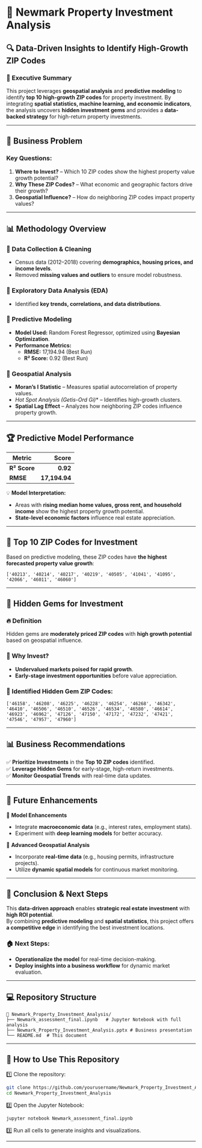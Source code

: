 # 📍 Newmark Property Investment Analysis

## 🔍 Data-Driven Insights to Identify High-Growth ZIP Codes

### 🚀 Executive Summary
This project leverages **geospatial analysis** and **predictive modeling** to identify **top 10 high-growth ZIP codes** for property investment. By integrating **spatial statistics, machine learning, and economic indicators**, the analysis uncovers **hidden investment gems** and provides a **data-backed strategy** for high-return property investments.

---

## 🏢 Business Problem

### Key Questions:
1. **Where to Invest?** – Which 10 ZIP codes show the highest property value growth potential?
2. **Why These ZIP Codes?** – What economic and geographic factors drive their growth?
3. **Geospatial Influence?** – How do neighboring ZIP codes impact property values?

---

## 📊 Methodology Overview

### 🔹 Data Collection & Cleaning
- Census data (2012–2018) covering **demographics, housing prices, and income levels**.
- Removed **missing values and outliers** to ensure model robustness.

### 🔹 Exploratory Data Analysis (EDA)
- Identified **key trends, correlations, and data distributions**.

### 🔹 Predictive Modeling
- **Model Used:** Random Forest Regressor, optimized using **Bayesian Optimization**.
- **Performance Metrics:**  
  - **RMSE:** 17,194.94 (Best Run)  
  - **R² Score:** 0.92 (Best Run)

### 🔹 Geospatial Analysis
- **Moran’s I Statistic** – Measures spatial autocorrelation of property values.
- **Hot Spot Analysis (Getis-Ord Gi*)** – Identifies high-growth clusters.
- **Spatial Lag Effect** – Analyzes how neighboring ZIP codes influence property growth.

---

## 🏆 Predictive Model Performance

| Metric | Score |
|--------|------:|
| **R² Score** | **0.92** |
| **RMSE** | **17,194.94** |

💡 **Model Interpretation:**  
- Areas with **rising median home values, gross rent, and household income** show the highest property growth potential.
- **State-level economic factors** influence real estate appreciation.

---

## 📍 Top 10 ZIP Codes for Investment
Based on predictive modeling, these ZIP codes have **the highest forecasted property value growth**:

`['40213', '40214', '40217', '40219', '40505', '41041', '41095', '42066', '46011', '46060']`

---

## 💎 Hidden Gems for Investment

### 🔥 Definition
Hidden gems are **moderately priced ZIP codes** with **high growth potential** based on geospatial influence.

### 🎯 Why Invest?
- **Undervalued markets poised for rapid growth**.
- **Early-stage investment opportunities** before value appreciation.

### 📌 Identified Hidden Gem ZIP Codes:
`['46158', '46208', '46225', '46228', '46254', '46268', '46342', '46410', '46506', '46510', '46526', '46534', '46580', '46614', '46923', '46962', '47126', '47150', '47172', '47232', '47421', '47546', '47957', '47960']`

---

## 📊 Business Recommendations

✅ **Prioritize Investments** in the **Top 10 ZIP codes** identified.  
✅ **Leverage Hidden Gems** for early-stage, high-return investments.  
✅ **Monitor Geospatial Trends** with real-time data updates.  

---

## 🔮 Future Enhancements

📌 **Model Enhancements**
- Integrate **macroeconomic data** (e.g., interest rates, employment stats).
- Experiment with **deep learning models** for better accuracy.

📌 **Advanced Geospatial Analysis**
- Incorporate **real-time data** (e.g., housing permits, infrastructure projects).
- Utilize **dynamic spatial models** for continuous market monitoring.

---

## 🎯 Conclusion & Next Steps
This **data-driven approach** enables **strategic real estate investment** with **high ROI potential**.  
By combining **predictive modeling** and **spatial statistics**, this project offers **a competitive edge** in identifying the best investment locations.

### 🏠 Next Steps:
- **Operationalize the model** for real-time decision-making.
- **Deploy insights into a business workflow** for dynamic market evaluation.

---

## 💻 Repository Structure

```
📂 Newmark_Property_Investment_Analysis/
├── Newmark_assessment_final.ipynb   # Jupyter Notebook with full analysis
├── Newmark_Property_Investment_Analysis.pptx # Business presentation
└── README.md  # This document
```

---

## 🚀 How to Use This Repository

1️⃣ Clone the repository:  
   ```bash
   git clone https://github.com/yourusername/Newmark_Property_Investment_Analysis.git
   cd Newmark_Property_Investment_Analysis
   ```

2️⃣ Open the Jupyter Notebook:  
   ```bash
   jupyter notebook Newmark_assessment_final.ipynb
   ```

3️⃣ Run all cells to generate insights and visualizations.

---

